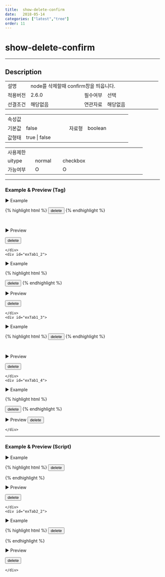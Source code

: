 ```yaml
---
title:  show-delete-confirm
date:   2018-05-14
categories: ["latest","tree"]
order: 11
---
```


show-delete-confirm
===

---

## Description

<table style="width:100%">
    <colgroup>
        <col width="15%"/>
        <col width="35%"/>
        <col width="15%"/>
        <col width="35%"/>
    </colgroup>
    <tr>
        <td class="tdTitle tdBg">설명</td>
        <td colspan="3">node를 삭제할때 confirm창을 띄웁니다.</td>
    </tr>
    <tr>
        <td class="tdTitle tdBg">적용버전</td>
        <td>2.6.0</td>
        <td class="tdTitle tdBg">필수여부</td>
        <td>선택</td>
    </tr>
    <tr>
        <td class="tdTitle tdBg">선결조건</td>
        <td>해당없음</td>
        <td class="tdTitle tdBg">연관자료</td>
        <td>해당없음</td>
    </tr>
</table>
<table style="width:100%">
    <colgroup>
        <col width="15%"/>
        <col width="35%"/>
        <col width="15%"/>
        <col width="35%"/>
    </colgroup>
    <tr>
        <td class="tdTitle tdBg tdCenter" colspan="4">속성값</td>
    </tr>
    <tr>
        <td class="tdTitle tdBg">기본값</td>
        <td>false</td>
        <td class="tdTitle tdBg">자료형</td>
        <td>boolean</td>
    </tr>
    <tr>
        <td class="tdTitle tdBg">값형태</td>
        <td colspan="3">true | false</td>
    </tr>
</table>
<table style="width:100%">
    <colgroup>
        <col width="20%"/>
        <col width="20%"/>
        <col width="20%"/>
        <col width="20%"/>
        <col width="20%"/>
    </colgroup>
    <tr>
        <td class="tdTitle tdBg tdCenter" colspan="5">사용제한</td>
    </tr>
    <tr>
        <td class="tdTitle tdBg">uitype</td>
        <td class="tdCenter">normal</td>
        <td class="tdCenter">checkbox</td>
        <td></td>
        <td></td>
    </tr>
    <tr>
        <td class="tdTitle tdBg">가능여부</td>
        <td class="tdBlue tdCenter">O</td>
        <td class="tdBlue tdCenter">O</td>
        <td></td>
        <td></td>
    </tr>
</table>

---
### Example & Preview (Tag)

<script>
    var treeJsonData=[
        { "id":"1",     "pid":"-1",  "order" : "1", "text" : "1" },
        { "id":"1_1",   "pid":"1",   "order" : "1", "text" : "1_1" },
        { "id":"1_2",   "pid":"1",   "order" : "2", "text" : "1_2" },
        { "id":"1_1_1", "pid":"1_1", "order" : "1", "text" : "1_1_1" },
        { "id":"1_2_1", "pid":"1_2", "order" : "2", "text" : "1_2_1" }
    ];
</script>

<sbux-tabs id="exTab1" name="exTab1" uitype="normal" title-target-id-array="{exTab1_1,exTab1_2}^{exTab1_3,exTab1_4}" title-text-array="normal{고정형,변동형}^checkbox{고정형,변동형}" is-scrollable="false">
</sbux-tabs>
<div class="tab-content">
    <div id="exTab1_1">

▶ Example

{% highlight html %}
<input type="button" value="delete" onclick="SBUxMethod.removeTreeNode('sbIdx1_1','1_1')">
<sbux-tree id="sbIdx1_1" name="sbIdx1_1" uitype="normal" show-delete-confirm="true">
    <tree-item text="1">
        <tree-item text="1_1">
            <tree-item text="1_1_1"></tree-item>
        </tree-item>
        <tree-item text="1_2">
            <tree-item text="1_2_1"></tree-item>
        </tree-item>
    </tree-item>
</sbux-tree>
{% endhighlight %}

<br>

▶ Preview

<input type="button" value="delete" onclick="SBUxMethod.removeTreeNode('sbIdx1_1','1_1')">
<sbux-tree id="sbIdx1_1" name="sbIdx1_1" uitype="normal" show-delete-confirm="true">
    <tree-item id="1" text="1">
        <tree-item id="1_1" text="1_1">
            <tree-item id="1_1_1" text="1_1_1"></tree-item>
        </tree-item>
        <tree-item id="1_2" text="1_2">
            <tree-item id="1_2_1" text="1_2_1"></tree-item>
        </tree-item>
    </tree-item>
</sbux-tree>

    </div>
    <div id="exTab1_2">

▶ Example

{% highlight html %}
<script>
    var treeJsonData=[
        { "id":"1",     "pid":"-1",  "order" : "1", "text" : "1" },
        { "id":"1_1",   "pid":"1",   "order" : "1", "text" : "1_1" },
        { "id":"1_2",   "pid":"1",   "order" : "2", "text" : "1_2" },
        { "id":"1_1_1", "pid":"1_1", "order" : "1", "text" : "1_1_1" },
        { "id":"1_2_1", "pid":"1_2", "order" : "2", "text" : "1_2_1" }
    ]; 
</script>
<input type="button" value="delete" onclick="SBUxMethod.removeTreeNode('sbTagNm1_2','1_1')"/>
<sbux-tree id="sbIdx1_2" name="sbTagNm1_2" uitype="normal" jsondata-ref="treeJsonData" show-delete-confirm="true"></sbux-tree>
{% endhighlight %}


<br>

▶ Preview 

<input type="button" value="delete" onclick="SBUxMethod.removeTreeNode('sbTagNm1_2','1_1')">
<sbux-tree id="sbIdx1_2" name="sbTagNm1_2" uitype="normal" jsondata-ref="treeJsonData" show-delete-confirm="true"></sbux-tree>

    </div>
    <div id="exTab1_3">

▶ Example

{% highlight html %}
<input type="button" value="delete" onclick="SBUxMethod.removeTreeNode('sbIdx1_3','1_1')">
<sbux-tree id="sbIdx1_3" name="sbIdx1_3" uitype="checkbox" show-delete-confirm="true">
    <tree-item id="1" text="1">
        <tree-item id="1_1" text="1_1">
            <tree-item id="1_1_1" text="1_1_1"></tree-item>
        </tree-item>
        <tree-item id="1_2" text="1_2">
            <tree-item id="1_2_1" text="1_2_1"></tree-item>
        </tree-item>
    </tree-item>
</sbux-tree>
{% endhighlight %}

<br>

▶ Preview 

<input type="button" value="delete" onclick="SBUxMethod.removeTreeNode('sbIdx1_3','1_1')">
<sbux-tree id="sbIdx1_3" name="sbIdx1_3" uitype="checkbox" show-delete-confirm="true">
    <tree-item id="1" text="1">
        <tree-item id="1_1" text="1_1">
            <tree-item id="1_1_1" text="1_1_1"></tree-item>
        </tree-item>
        <tree-item id="1_2" text="1_2">
            <tree-item id="1_2_1" text="1_2_1"></tree-item>
        </tree-item>
    </tree-item>
</sbux-tree>

    </div>
    <div id="exTab1_4">

▶ Example

{% highlight html %}
<script>
    var treeJsonData=[
        { "id":"1",     "pid":"-1",  "order" : "1", "text" : "1" },
        { "id":"1_1",   "pid":"1",   "order" : "1", "text" : "1_1" },
        { "id":"1_2",   "pid":"1",   "order" : "2", "text" : "1_2" },
        { "id":"1_1_1", "pid":"1_1", "order" : "1", "text" : "1_1_1" },
        { "id":"1_2_1", "pid":"1_2", "order" : "2", "text" : "1_2_1" }
    ]; 
</script>
<input type="button" value="delete" onclick="SBUxMethod.removeTreeNode('sbTagNm1_4','1_1')">
<sbux-tree id="sbIdx1_4" name="sbTagNm1_4" uitype="checkbox" jsondata-ref="treeJsonData" show-delete-confirm="true"></sbux-tree>
{% endhighlight %}

<br>

▶ Preview 
<input type="button" value="delete" onclick="SBUxMethod.removeTreeNode('sbTagNm1_4','1_1')">
<sbux-tree id="sbIdx1_4" name="sbTagNm1_4" uitype="checkbox" jsondata-ref="treeJsonData" show-delete-confirm="true"></sbux-tree>

    </div>
</div>

---
### Example & Preview (Script)

<sbux-tabs id="exTab2" name="exTab2" uitype="normal" title-target-id-array="exTab2_1^exTab2_2" title-text-array="normal(변동형)^checkbox(변동형)" is-scrollable="false">
</sbux-tabs>
<div class="tab-content">
    <div id="exTab2_1">

▶ Example

{% highlight html %}
<input type="button" value="delete" onclick="SBUxMethod.removeTreeNode('sbScriptNm2_1','1_1')">
<div id="sbArea2_1"></div>
<script>
    var treeJsonData=[
        { "id":"1",     "pid":"-1",  "order" : "1", "text" : "1" },
        { "id":"1_1",   "pid":"1",   "order" : "1", "text" : "1_1" },
        { "id":"1_2",   "pid":"1",   "order" : "2", "text" : "1_2" },
        { "id":"1_1_1", "pid":"1_1", "order" : "1", "text" : "1_1_1" },
        { "id":"1_2_1", "pid":"1_2", "order" : "2", "text" : "1_2_1" }
    ]; 
    $(document).ready(function(){
        $('#sbArea2_1').sbTree({
            name : 'sbScriptNm2_1',
            uitype : 'normal',
            jsondataRef : 'treeJsonData',
            showDeleteConfirm : true
        });
    }); 
</script>
{% endhighlight %}

<br>

▶ Preview 

<input type="button" value="delete" onclick="SBUxMethod.removeTreeNode('sbScriptNm2_1','1_1')">
<div id="sbArea2_1"></div>
<script>
    $(document).ready(function(){
        $('#sbArea2_1').sbTree({
            name : 'sbScriptNm2_1',
            uitype : 'normal',
            jsondataRef : 'treeJsonData',
            showDeleteConfirm : true
        });
    }); 
</script>

    </div>
    <div id="exTab2_2">

▶ Example

{% highlight html %}
<input type="button" value="delete" onclick="SBUxMethod.removeTreeNode('sbScriptNm2_2','1_1')">
<div id="sbArea2_2"></div>
<script>
    var treeJsonData=[
        { "id":"1",     "pid":"-1",  "order" : "1", "text" : "1" },
        { "id":"1_1",   "pid":"1",   "order" : "1", "text" : "1_1" },
        { "id":"1_2",   "pid":"1",   "order" : "2", "text" : "1_2" },
        { "id":"1_1_1", "pid":"1_1", "order" : "1", "text" : "1_1_1" },
        { "id":"1_2_1", "pid":"1_2", "order" : "2", "text" : "1_2_1" }
    ]; 
    $(document).ready(function(){
        $('#sbArea2_2').sbTree({
            name : 'sbScriptNm2_2',
            uitype : 'checkbox',
            jsondataRef : 'treeJsonData',
            showDeleteConfirm : true
        });
    }); 
</script>
{% endhighlight %}

<br>

▶ Preview 

<input type="button" value="delete" onclick="SBUxMethod.removeTreeNode('sbScriptNm2_2','1_1')">
<div id="sbArea2_2"></div>
<script>
    $(document).ready(function(){
        $('#sbArea2_2').sbTree({
            name : 'sbScriptNm2_2',
            uitype : 'checkbox',
            jsondataRef : 'treeJsonData',
            showDeleteConfirm : true
        });
    }); 
</script>

    </div>
</div>